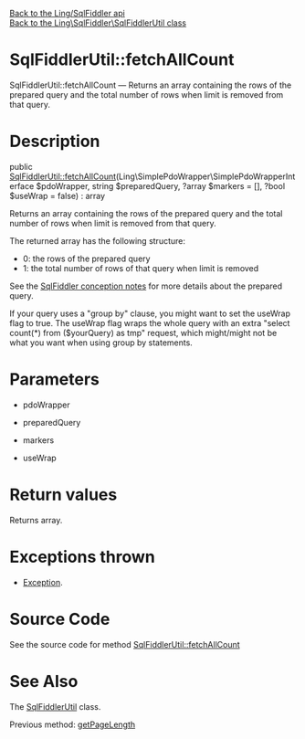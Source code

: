 [Back to the Ling/SqlFiddler api](https://github.com/lingtalfi/SqlFiddler/blob/master/doc/api/Ling/SqlFiddler.md)<br>
[Back to the Ling\SqlFiddler\SqlFiddlerUtil class](https://github.com/lingtalfi/SqlFiddler/blob/master/doc/api/Ling/SqlFiddler/SqlFiddlerUtil.md)


SqlFiddlerUtil::fetchAllCount
================



SqlFiddlerUtil::fetchAllCount — Returns an array containing the rows of the prepared query and the total number of rows when limit is removed from that query.




Description
================


public [SqlFiddlerUtil::fetchAllCount](https://github.com/lingtalfi/SqlFiddler/blob/master/doc/api/Ling/SqlFiddler/SqlFiddlerUtil/fetchAllCount.md)(Ling\SimplePdoWrapper\SimplePdoWrapperInterface $pdoWrapper, string $preparedQuery, ?array $markers = [], ?bool $useWrap = false) : array




Returns an array containing the rows of the prepared query and the total number of rows when limit is removed from that query.

The returned array has the following structure:

- 0: the rows of the prepared query
- 1: the total number of rows of that query when limit is removed

See the [SqlFiddler conception notes](https://github.com/lingtalfi/SqlFiddler/blob/master/doc/pages/conception-notes.md) for more details about the prepared query.

If your query uses a "group by" clause, you might want to set the useWrap flag to true.
The useWrap flag wraps the whole query with an extra "select count(*) from ($yourQuery) as tmp" request,
which might/might not be what you want when using group by statements.




Parameters
================


- pdoWrapper

    

- preparedQuery

    

- markers

    

- useWrap

    


Return values
================

Returns array.


Exceptions thrown
================

- [Exception](http://php.net/manual/en/class.exception.php).&nbsp;







Source Code
===========
See the source code for method [SqlFiddlerUtil::fetchAllCount](https://github.com/lingtalfi/SqlFiddler/blob/master/SqlFiddlerUtil.php#L289-L308)


See Also
================

The [SqlFiddlerUtil](https://github.com/lingtalfi/SqlFiddler/blob/master/doc/api/Ling/SqlFiddler/SqlFiddlerUtil.md) class.

Previous method: [getPageLength](https://github.com/lingtalfi/SqlFiddler/blob/master/doc/api/Ling/SqlFiddler/SqlFiddlerUtil/getPageLength.md)<br>

